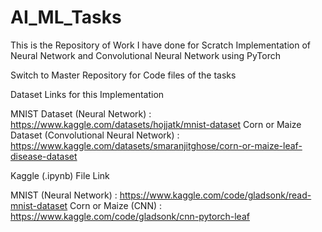# AI_ML_Tasks

This is the Repository of Work I have done for Scratch Implementation of Neural Network and Convolutional Neural Network using PyTorch 

Switch to Master Repository for Code files of the tasks

Dataset Links for this Implementation

MNIST Dataset (Neural Network) : https://www.kaggle.com/datasets/hojjatk/mnist-dataset
Corn or Maize Dataset (Convolutional Neural Network) : https://www.kaggle.com/datasets/smaranjitghose/corn-or-maize-leaf-disease-dataset

Kaggle (.ipynb) File Link

MNIST (Neural Network) : https://www.kaggle.com/code/gladsonk/read-mnist-dataset
Corn or Maize (CNN) : https://www.kaggle.com/code/gladsonk/cnn-pytorch-leaf
